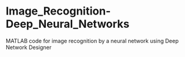 # Image_Recognition-Deep_Neural_Networks
MATLAB code for image recognition by a neural network using Deep Network Designer

